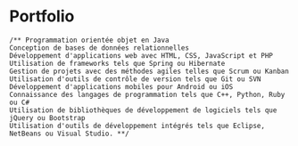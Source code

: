 # Portfolio
<!--https://codepen.io/wernight/details/YyvNoW-->
<!--https://developer.mozilla.org/en-US/docs/Web/API/Window/load_event-->
    /** Programmation orientée objet en Java
    Conception de bases de données relationnelles
    Développement d'applications web avec HTML, CSS, JavaScript et PHP
    Utilisation de frameworks tels que Spring ou Hibernate
    Gestion de projets avec des méthodes agiles telles que Scrum ou Kanban
    Utilisation d'outils de contrôle de version tels que Git ou SVN
    Développement d'applications mobiles pour Android ou iOS
    Connaissance des langages de programmation tels que C++, Python, Ruby ou C#
    Utilisation de bibliothèques de développement de logiciels tels que jQuery ou Bootstrap
    Utilisation d'outils de développement intégrés tels que Eclipse, NetBeans ou Visual Studio. **/
